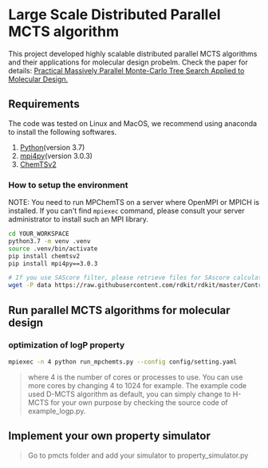 # Large Scale Distributed Parallel MCTS algorithm

This project developed highly scalable distributed parallel MCTS algorithms and their applications for molecular design probelm.
Check the paper for details: [Practical Massively Parallel Monte-Carlo Tree Search Applied to Molecular Design.](https://arxiv.org/abs/2006.10504)

## Requirements

The code was tested on Linux and MacOS, we recommend using anaconda to install the following softwares.

1. [Python](https://www.anaconda.com/products/individual)(version 3.7)
2. [mpi4py](https://anaconda.org/anaconda/mpi4py)(version 3.0.3)
3. [ChemTSv2](https://github.com/molecule-generator-collection/ChemTSv2)

### How to setup the environment

NOTE: You need to run MPChemTS on a server where OpenMPI or MPICH is installed. If you can't find `mpiexec` command, please consult your server administrator to install such an MPI library.

```bash
cd YOUR_WORKSPACE
python3.7 -m venv .venv
source .venv/bin/activate
pip install chemtsv2
pip install mpi4py==3.0.3

# If you use SAScore filter, please retrieve files for SAscore calculations
wget -P data https://raw.githubusercontent.com/rdkit/rdkit/master/Contrib/SA_Score/{fpscores.pkl.gz,sascorer.py}
```

## Run parallel MCTS algorithms for molecular design

### optimization of logP property

```bash
mpiexec -n 4 python run_mpchemts.py --config config/setting.yaml
```

> where 4 is the number of cores or processes to use. You can use more cores by changing 4 to 1024 for example. The example code used D-MCTS algorithm as default, you can simply change to H-MCTS for your own purpose by checking the source code of example_logp.py.

## Implement your own property simulator

> Go to pmcts folder and add your simulator to property_simulator.py
